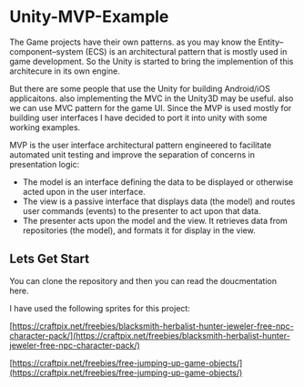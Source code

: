 # Unity-MVP-Example

The Game projects have their own patterns. as you may know the Entity–component–system (ECS) is an architectural pattern that is mostly used in game development. So the Unity is started to bring the implemention of this architecure in its own engine.

But there are some people that use the Unity for building Android/iOS applicaitons. also implementing the MVC in the Unity3D may be useful. also we can use MVC pattern for the game UI. Since the MVP is used mostly for building user interfaces I have decided to port it into unity with some working examples.

MVP is the user interface architectural pattern engineered to facilitate automated unit testing and improve the separation of concerns in presentation logic:

* The model is an interface defining the data to be displayed or otherwise acted upon in the user interface.
* The view is a passive interface that displays data (the model) and routes user commands (events) to the presenter to act upon that data.
* The presenter acts upon the model and the view. It retrieves data from repositories (the model), and formats it for display in the view.

## Lets Get Start
You can clone the repository and then you can read the doucmentation here.

I have used the following sprites for this project:

[https://craftpix.net/freebies/blacksmith-herbalist-hunter-jeweler-free-npc-character-pack/](https://craftpix.net/freebies/blacksmith-herbalist-hunter-jeweler-free-npc-character-pack/)

[https://craftpix.net/freebies/free-jumping-up-game-objects/](https://craftpix.net/freebies/free-jumping-up-game-objects/)

